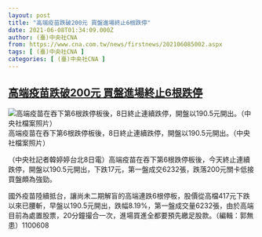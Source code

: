 ```yaml
---
layout: post
title: "高端疫苗跌破200元 買盤進場終止6根跌停"
date: 2021-06-08T01:34:09.000Z
author: (臺)中央社CNA
from: https://www.cna.com.tw/news/firstnews/202106085002.aspx
tags: [ (臺)中央社CNA ]
categories: [ (臺)中央社CNA ]
---
```

<!--1623116049000-->
[高端疫苗跌破200元 買盤進場終止6根跌停](https://www.cna.com.tw/news/firstnews/202106085002.aspx)
------

<div>
<div class="fullPic"><div class="floatImg center"><div class="BGimgWrap" style="--aspect-ratio:974/768;"><picture><source media="(max-width: 414px)" srcset="https://imgcdn.cna.com.tw/www/WebPhotos/800/20210608/974x768_492813543472.jpg"><source media="(min-width: 413px)" srcset="https://imgcdn.cna.com.tw/www/WebPhotos/1024/20210608/974x768_492813543472.jpg"><img src="https://images.weserv.nl/?url=imgcdn.cna.com.tw/www/WebPhotos/800/20210608/974x768_492813543472.jpg" alt="高端疫苗在吞下第6根跌停板後，8日終止連續跌停，開盤以190.5元開出。（中央社檔案照片）" srcset="https://imgcdn.cna.com.tw/www/WebPhotos/800/20210608/974x768_492813543472.jpg 414w, https://imgcdn.cna.com.tw/www/WebPhotos/1024/20210608/974x768_492813543472.jpg 1024w"></picture></div><div class="picinfo">高端疫苗在吞下第6根跌停板後，8日終止連續跌停，開盤以190.5元開出。（中央社檔案照片）</div></div></div><div></div><div class="paragraph"><p>（中央社記者韓婷婷台北8日電）高端疫苗在吞下第6根跌停板後，今天終止連續跌停，開盤以190.5元開出，下跌17元，第一盤成交6232張，跌落200元關卡低接買盤頗為強勁。</p><p>國外疫苗陸續抵台，讓尚未二期解盲的高端連跌6根停板，股價從高檔417元下跌以來已腰斬，早盤以190.5元開出，跌幅8.19%，第一盤成交量6232張，由於高端目前為處置股票，20分鐘撮合一次，進場買進全都要預先繳足股款。（編輯：郭無患）1100608</p></div>
</div>
